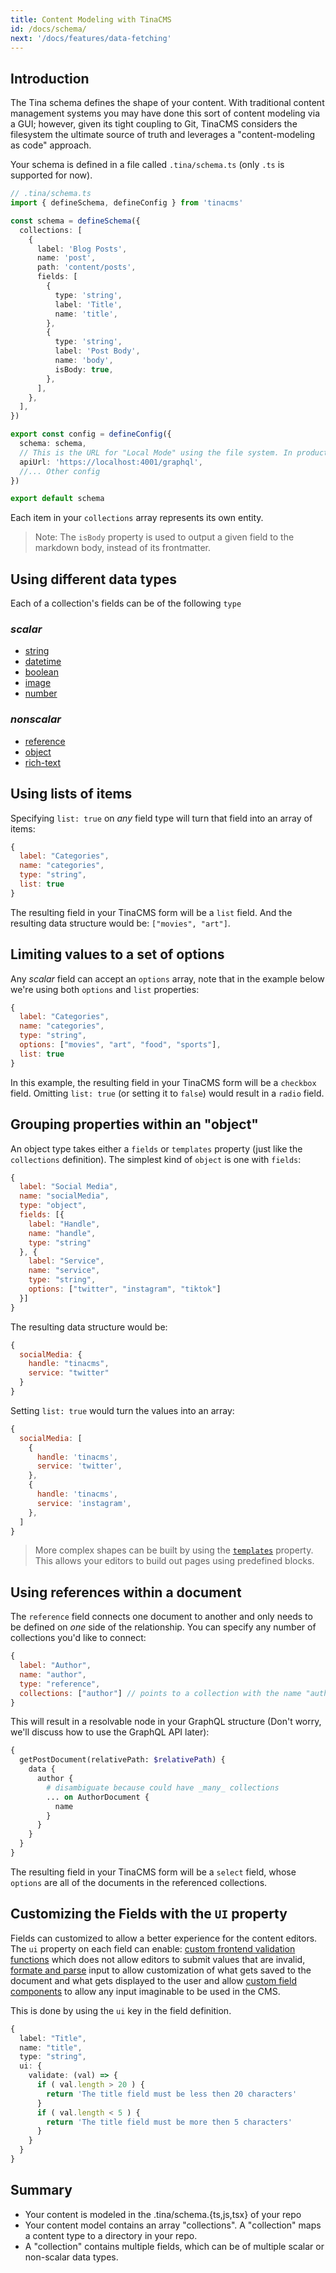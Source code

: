 ```yaml
---
title: Content Modeling with TinaCMS
id: /docs/schema/
next: '/docs/features/data-fetching'
---
```


## Introduction

The Tina schema defines the shape of your content. With traditional content management systems you may have done this sort of content modeling via a GUI; however, given its tight coupling to Git, TinaCMS considers the filesystem the ultimate source of truth and leverages a "content-modeling as code" approach.

Your schema is defined in a file called `.tina/schema.ts` (only `.ts` is supported for now).

```ts
// .tina/schema.ts
import { defineSchema, defineConfig } from 'tinacms'

const schema = defineSchema({
  collections: [
    {
      label: 'Blog Posts',
      name: 'post',
      path: 'content/posts',
      fields: [
        {
          type: 'string',
          label: 'Title',
          name: 'title',
        },
        {
          type: 'string',
          label: 'Post Body',
          name: 'body',
          isBody: true,
        },
      ],
    },
  ],
})

export const config = defineConfig({
  schema: schema,
  // This is the URL for "Local Mode" using the file system. In production it will be `https://content.tinajs.io/content/${myClientId}/github/${myBranch}`
  apiUrl: 'https://localhost:4001/graphql',
  //... Other config
})

export default schema
```

Each item in your `collections` array represents its own entity.

> Note: The `isBody` property is used to output a given field to the markdown body, instead of its frontmatter.

## Using different data types

Each of a collection's fields can be of the following `type`

### _scalar_

- [string](/docs/reference/types/string/)
- [datetime](/docs/reference/types/datetime/)
- [boolean](/docs/reference/types/boolean/)
- [image](/docs/reference/types/image/)
- [number](/docs/reference/types/number/)

### _nonscalar_

- [reference](/docs/reference/types/reference/)
- [object](/docs/reference/types/object/)
- [rich-text](/docs/reference/types/rich-text/)

## Using lists of items

Specifying `list: true` on _any_ field type will turn that field into an array of items:

```js
{
  label: "Categories",
  name: "categories",
  type: "string",
  list: true
}
```

The resulting field in your TinaCMS form will be a `list` field. And the resulting data structure would be: `["movies", "art"]`.

## Limiting values to a set of options

Any _scalar_ field can accept an `options` array, note that in the example below we're using both `options` and `list` properties:

```js
{
  label: "Categories",
  name: "categories",
  type: "string",
  options: ["movies", "art", "food", "sports"],
  list: true
}
```

In this example, the resulting field in your TinaCMS form will be a `checkbox` field. Omitting `list: true` (or setting it to `false`) would result in a `radio` field.

## Grouping properties within an "object"

An object type takes either a `fields` or `templates` property (just like the `collections` definition). The simplest kind of `object` is one with `fields`:

```js
{
  label: "Social Media",
  name: "socialMedia",
  type: "object",
  fields: [{
    label: "Handle",
    name: "handle",
    type: "string"
  }, {
    label: "Service",
    name: "service",
    type: "string",
    options: ["twitter", "instagram", "tiktok"]
  }]
}
```

The resulting data structure would be:

```js
{
  socialMedia: {
    handle: "tinacms",
    service: "twitter"
  }
}
```

Setting `list: true` would turn the values into an array:

```js
{
  socialMedia: [
    {
      handle: 'tinacms',
      service: 'twitter',
    },
    {
      handle: 'tinacms',
      service: 'instagram',
    },
  ]
}
```

> More complex shapes can be built by using the [`templates`](/docs/reference/types/object/#with-multiple-templates) property. This allows your editors to build out pages using predefined blocks.

## Using references within a document

The `reference` field connects one document to another and only needs to be defined on _one_ side of the relationship. You can specify any number of collections you'd like to connect:

```js
{
  label: "Author",
  name: "author",
  type: "reference",
  collections: ["author"] // points to a collection with the name "author"
}
```

This will result in a resolvable node in your GraphQL structure (Don't worry, we'll discuss how to use the GraphQL API later):

```graphql
{
  getPostDocument(relativePath: $relativePath) {
    data {
      author {
        # disambiguate because could have _many_ collections
        ... on AuthorDocument {
          name
        }
      }
    }
  }
}
```


The resulting field in your TinaCMS form will be a `select` field, whose `options` are all of the documents in the referenced collections.

## Customizing the Fields with the `UI` property

<!-- TODO add links when https://github.com/tinacms/tinacms.org/pull/1293/files is merged -->

Fields can customized to allow a better experience for the content editors. The `ui` property on each field can enable: [custom frontend validation functions]() which does not allow editors to submit values that are invalid, [formate and parse]() input to allow customization of what gets saved to the document and what gets displayed to the user and allow [custom field components]() to allow any input imaginable to be used in the CMS. 

This is done by using the `ui` key in the field definition.

```ts
{
  label: "Title",
  name: "title",
  type: "string",
  ui: {
    validate: (val) => {
      if ( val.length > 20 ) {
        return 'The title field must be less then 20 characters'
      }
      if ( val.length < 5 ) {
        return 'The title field must be more then 5 characters'
      }
    }
  }
}
```
## Summary

- Your content is modeled in the .tina/schema.{ts,js,tsx} of your repo
- Your content model contains an array "collections". A "collection" maps a content type to a directory in your repo.
- A "collection" contains multiple fields, which can be of multiple scalar or non-scalar data types.
